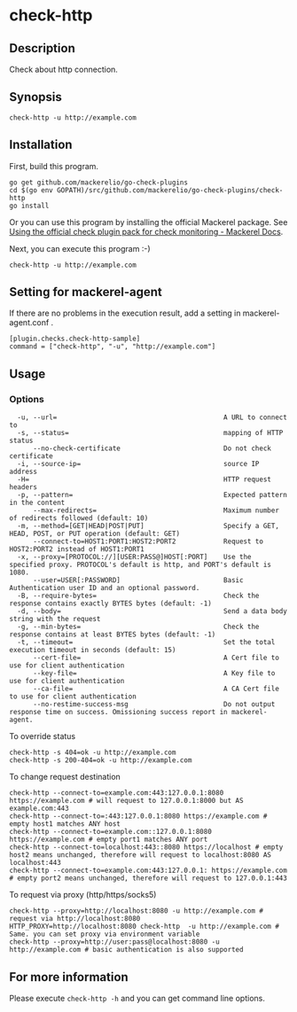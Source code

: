 # check-http

## Description

Check about http connection.

## Synopsis
```
check-http -u http://example.com
```

## Installation

First, build this program.

```
go get github.com/mackerelio/go-check-plugins
cd $(go env GOPATH)/src/github.com/mackerelio/go-check-plugins/check-http
go install
```

Or you can use this program by installing the official Mackerel package. See [Using the official check plugin pack for check monitoring - Mackerel Docs](https://mackerel.io/docs/entry/howto/mackerel-check-plugins).


Next, you can execute this program :-)

```
check-http -u http://example.com
```


## Setting for mackerel-agent

If there are no problems in the execution result, add a setting in mackerel-agent.conf .

```
[plugin.checks.check-http-sample]
command = ["check-http", "-u", "http://example.com"]
```

## Usage
### Options

```
  -u, --url=                                          A URL to connect to
  -s, --status=                                       mapping of HTTP status
      --no-check-certificate                          Do not check certificate
  -i, --source-ip=                                    source IP address
  -H=                                                 HTTP request headers
  -p, --pattern=                                      Expected pattern in the content
      --max-redirects=                                Maximum number of redirects followed (default: 10)
  -m, --method=[GET|HEAD|POST|PUT]                    Specify a GET, HEAD, POST, or PUT operation (default: GET)
      --connect-to=HOST1:PORT1:HOST2:PORT2            Request to HOST2:PORT2 instead of HOST1:PORT1
  -x, --proxy=[PROTOCOL://][USER:PASS@]HOST[:PORT]    Use the specified proxy. PROTOCOL's default is http, and PORT's default is 1080.
      --user=USER[:PASSWORD]                          Basic Authentication user ID and an optional password.
  -B, --require-bytes=                                Check the response contains exactly BYTES bytes (default: -1)
  -d, --body=                                         Send a data body string with the request
  -g, --min-bytes=                                    Check the response contains at least BYTES bytes (default: -1)
  -t, --timeout=                                      Set the total execution timeout in seconds (default: 15)
      --cert-file=                                    A Cert file to use for client authentication
      --key-file=                                     A Key file to use for client authentication
      --ca-file=                                      A CA Cert file to use for client authentication
      --no-restime-success-msg                        Do not output response time on success. Omissioning success report in mackerel-agent.
```


To override status
```shell
check-http -s 404=ok -u http://example.com
check-http -s 200-404=ok -u http://example.com
```

To change request destination
```shell
check-http --connect-to=example.com:443:127.0.0.1:8080 https://example.com # will request to 127.0.0.1:8000 but AS example.com:443
check-http --connect-to=:443:127.0.0.1:8080 https://example.com # empty host1 matches ANY host
check-http --connect-to=example.com::127.0.0.1:8080 https://example.com # empty port1 matches ANY port
check-http --connect-to=localhost:443::8080 https://localhost # empty host2 means unchanged, therefore will request to localhost:8080 AS localhost:443
check-http --connect-to=example.com:443:127.0.0.1: https://example.com # empty port2 means unchanged, therefore will request to 127.0.0.1:443
```

To request via proxy (http/https/socks5)
```shell
check-http --proxy=http://localhost:8080 -u http://example.com # request via http://localhost:8080
HTTP_PROXY=http://localhost:8080 check-http  -u http://example.com # Same. you can set proxy via environment variable
check-http --proxy=http://user:pass@localhost:8080 -u http://example.com # basic authentication is also supported
```
## For more information

Please execute `check-http -h` and you can get command line options.
